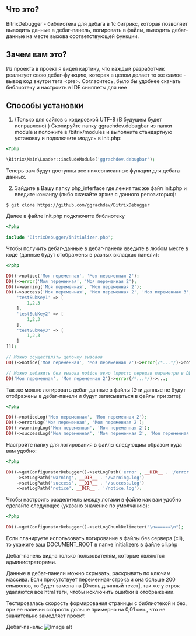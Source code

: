Что это?
--------------------------  

BitrixDebugger - библиотека для дебага в 1с битрикс, которая позволяет выводить данные в дебаг-панель, логировать в файлы, выводить дебаг-данные на месте вызова соответствующей функции.

Зачем вам это?
--------------------------  

Из проекта в проект я видел картину, что каждый разработчик реализует свою дебаг-функцию, которая в целом делает то же самое - вывод код внутри тега \<pre\>. Согласитесь, было бы удобнее скачать библиотеку и настроить в IDE сниппеты для нее

Способы установки
--------------------------  
1) (Только для сайтов с кодировкой UTF-8 (В будущем будет исправлено) ) Скопируйте папку ggrachdev.debugbar из папки module и положите в /bitrix/modules и выполните стандартную установку и подключите модуль в init.php:
```php
<?php

\Bitrix\Main\Loader::includeModule('ggrachdev.debugbar');
```
Теперь вам будут доступны все нижеописанные функции для дебага данных.

2) Зайдите в Вашу папку php_interface где лежит так же файл init.php и введите команду (либо скачайте архив с данного репозитория):

```console
$ git clone https://github.com/ggrachdev/BitrixDebugger
```
Далее в файле init.php подключите библиотеку
```php
<?php

include 'BitrixDebugger/initializer.php';
```

Чтобы получить дебаг-данные в дебаг-панели введите в любом месте в коде (данные будут отображены в разных вкладках панели):
```php
<?php

DD()->notice('Моя переменная', 'Моя переменная 2');
DD()->error('Моя переменная', 'Моя переменная 2');
DD()->warning('Моя переменная', 'Моя переменная 2');
DD()->success('Моя переменная', 'Моя переменная 2', 'Моя переменная 3', ['test' => [
    'testSubKey1' => [
        1,2,3
    ],
    'testSubKey2' => [
        1,2,3
    ],
    'testSubKey3' => [
        1,2,3
    ]
]]);

// Можно осуществлять цепочку вызовов
DD()->notice('Моя переменная', 'Моя переменная 2')->error(/*...*/)->notice(/*...*/)->...;

// Можно дебажить без вызова notice явно (просто передав параметры в DD() - идентично notice):
DD('Моя переменная', 'Моя переменная 2')->error(/*...*/)->...;
```

Так же можно логировать дебаг-данные в файлы (Эти данные не будут отображены в дебаг-панели и будут записываться в файлы при хите):
```php
<?php

DD()->noticeLog('Моя переменная', 'Моя переменная 2');
DD()->errorLog('Моя переменная', 'Моя переменная 2');
DD()->warningLog('Моя переменная', 'Моя переменная 2');
DD()->successLog('Моя переменная', 'Моя переменная 2', 'Моя переменная 3');
```

Настройте папку для логирования в файлы следующим образом куда вам удобно:
```php
<?php

DD()->getConfiguratorDebugger()->setLogPath('error', __DIR__ . '/error.log')
    ->setLogPath('warning', __DIR__ . '/warning.log')
    ->setLogPath('success', __DIR__ . '/success.log')
    ->setLogPath('notice', __DIR__ . '/notice.log');
```

Чтобы настроить разделитель между логами в файле как вам удобно сделайте следующее (указано значение по умолчанию):
```php
<?php

DD()->getConfiguratorDebugger()->setLogChunkDelimeter("\n======\n");
```

Если планируете использовать логирование в файлы без сервера (cli), то укажите ваш DOCUMENT_ROOT в папке initializers в файле cli.php

Дебаг-панель видна только пользователям, которые являются администраторами.

Данные в дебаг-панели можно скрывать, раскрывать по ключам массива. Если присутствует переменная-строка и она больше 200 символов, то будет замена на [Очень длинный текст], так же у строк удаляются все html теги, чтобы исключить ошибки в отображении.

Тестировалась скорость формирования страницы с библиотекой и без, при ее наличии скорость дольше примерно на 0,01 сек., что не значительно замедляет проект.

Дебаг-панель:
![Image alt](https://github.com/ggrachdev/BitrixDebugger/raw/master/assets/images/git/example.png)
